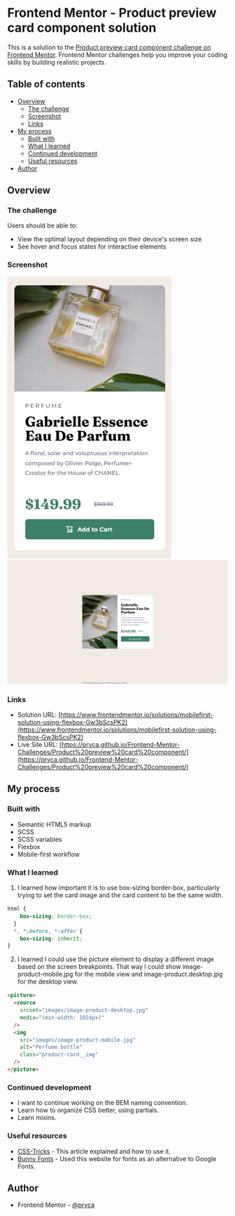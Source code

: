 # Frontend Mentor - Product preview card component solution

This is a solution to the [Product preview card component challenge on Frontend Mentor](https://www.frontendmentor.io/challenges/product-preview-card-component-GO7UmttRfa). Frontend Mentor challenges help you improve your coding skills by building realistic projects. 

## Table of contents

- [Overview](#overview)
  - [The challenge](#the-challenge)
  - [Screenshot](#screenshot)
  - [Links](#links)
- [My process](#my-process)
  - [Built with](#built-with)
  - [What I learned](#what-i-learned)
  - [Continued development](#continued-development)
  - [Useful resources](#useful-resources)
- [Author](#author)

## Overview

### The challenge

Users should be able to:

- View the optimal layout depending on their device's screen size
- See hover and focus states for interactive elements

### Screenshot

![Mobile view screenshot](images/completed-mobile-view-screenshot.png)
![Desktop view screenshot](images/completed-desktop-view-screenshot.png)

### Links

- Solution URL: [https://www.frontendmentor.io/solutions/mobilefirst-solution-using-flexbox-Gw3bScsPK2](https://www.frontendmentor.io/solutions/mobilefirst-solution-using-flexbox-Gw3bScsPK2)
- Live Site URL: [https://prvca.github.io/Frontend-Mentor-Challenges/Product%20preview%20card%20component/](https://prvca.github.io/Frontend-Mentor-Challenges/Product%20preview%20card%20component/)

## My process

### Built with

- Semantic HTML5 markup
- SCSS
- SCSS variables
- Flexbox
- Mobile-first workflow

### What I learned

1. I learned how important it is to use box-sizing border-box, particularly trying to set the card image and the card content to be the same width.

```css 
html {
    box-sizing: border-box;
  }
  *, *:before, *:after {
    box-sizing: inherit;
}
```

2. I learned I could use the picture element to display a different image based on the screen breakpoints. That way I could show image-product-mobile.jpg for the mobile view and image-product.desktop.jpg for the desktop view.

``` html
<picture>
  <source 
    srcset="images/image-product-desktop.jpg"
    media="(min-width: 1024px)"
  />
  <img
    src="images/image-product-mobile.jpg"
    alt="Perfume bottle"
    class="product-card__img"
  />
</picture>
```

### Continued development

- I want to continue working on the BEM naming convention. 
- Learn how to organize CSS better, using partials.
- Learn mixins.

### Useful resources

- [CSS-Tricks](https://css-tricks.com/a-guide-to-the-responsive-images-syntax-in-html/#using-picture) - This article explained <picture> and how to use it.
- [Bunny Fonts](https://fonts.bunny.net/) - Used this website for fonts as an alternative to Google Fonts.


## Author

- Frontend Mentor - [@prvca](https://www.frontendmentor.io/profile/prvca)

